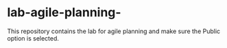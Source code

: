 # lab-agile-planning-
This repository contains the lab for agile planning and make sure the Public option is selected. 

